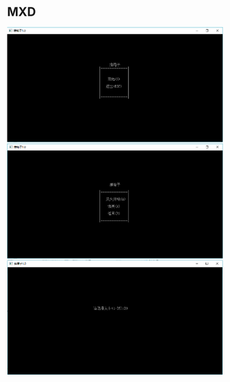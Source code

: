 # MXD
![](https://github.com/mxd0919/666/blob/master/1.png)
![](https://github.com/mxd0919/666/blob/master/2.png)
![](https://github.com/mxd0919/666/blob/master/3.png)

